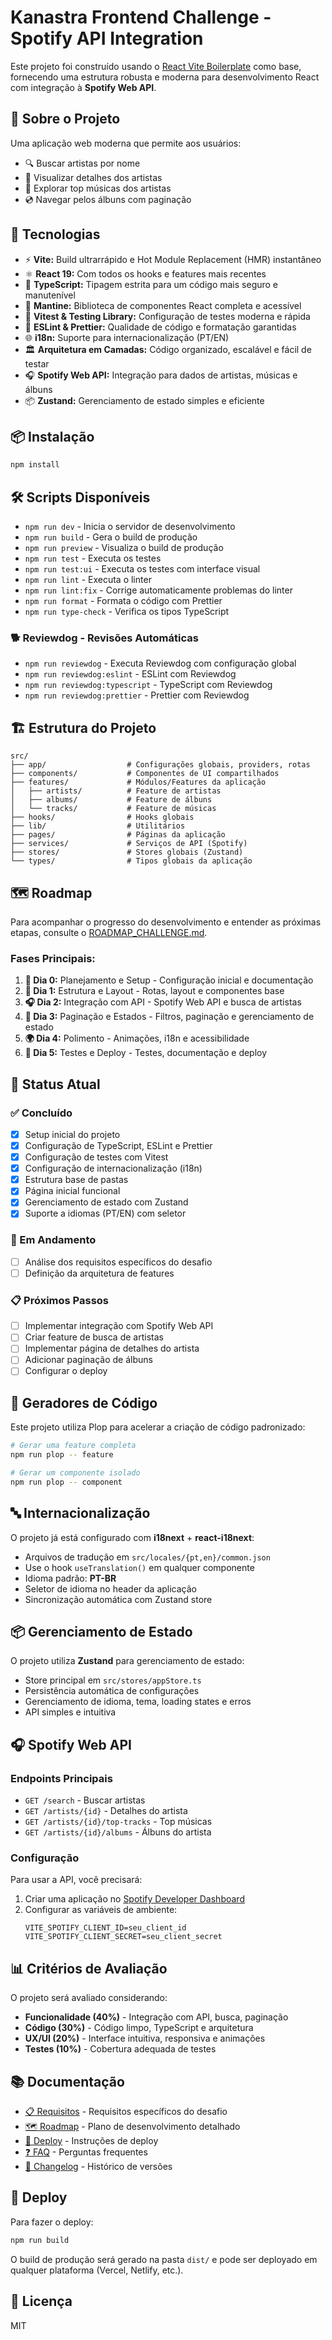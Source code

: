 # Kanastra Frontend Challenge - Spotify API Integration

Este projeto foi construído usando o [React Vite Boilerplate](https://github.com/tiagovilasboas/react-vite-boilerplate) como base, fornecendo uma estrutura robusta e moderna para desenvolvimento React com integração à **Spotify Web API**.

## 🎵 Sobre o Projeto

Uma aplicação web moderna que permite aos usuários:

- 🔍 Buscar artistas por nome
- 👤 Visualizar detalhes dos artistas
- 🎵 Explorar top músicas dos artistas
- 💿 Navegar pelos álbuns com paginação

## 🚀 Tecnologias

- ⚡️ **Vite:** Build ultrarrápido e Hot Module Replacement (HMR) instantâneo
- ⚛️ **React 19:** Com todos os hooks e features mais recentes
- 🔵 **TypeScript:** Tipagem estrita para um código mais seguro e manutenível
- 🎨 **Mantine:** Biblioteca de componentes React completa e acessível
- 🧪 **Vitest & Testing Library:** Configuração de testes moderna e rápida
- 📐 **ESLint & Prettier:** Qualidade de código e formatação garantidas
- 🌐 **i18n:** Suporte para internacionalização (PT/EN)
- 🏛️ **Arquitetura em Camadas:** Código organizado, escalável e fácil de testar
- 🎧 **Spotify Web API:** Integração para dados de artistas, músicas e álbuns
- 📦 **Zustand:** Gerenciamento de estado simples e eficiente

## 📦 Instalação

```bash
npm install
```

## 🛠️ Scripts Disponíveis

- `npm run dev` - Inicia o servidor de desenvolvimento
- `npm run build` - Gera o build de produção
- `npm run preview` - Visualiza o build de produção
- `npm run test` - Executa os testes
- `npm run test:ui` - Executa os testes com interface visual
- `npm run lint` - Executa o linter
- `npm run lint:fix` - Corrige automaticamente problemas do linter
- `npm run format` - Formata o código com Prettier
- `npm run type-check` - Verifica os tipos TypeScript

### 🐕 Reviewdog - Revisões Automáticas

- `npm run reviewdog` - Executa Reviewdog com configuração global
- `npm run reviewdog:eslint` - ESLint com Reviewdog
- `npm run reviewdog:typescript` - TypeScript com Reviewdog
- `npm run reviewdog:prettier` - Prettier com Reviewdog

## 🏗️ Estrutura do Projeto

```
src/
├── app/                  # Configurações globais, providers, rotas
├── components/           # Componentes de UI compartilhados
├── features/             # Módulos/Features da aplicação
│   ├── artists/          # Feature de artistas
│   ├── albums/           # Feature de álbuns
│   └── tracks/           # Feature de músicas
├── hooks/                # Hooks globais
├── lib/                  # Utilitários
├── pages/                # Páginas da aplicação
├── services/             # Serviços de API (Spotify)
├── stores/               # Stores globais (Zustand)
└── types/                # Tipos globais da aplicação
```

## 🗺️ Roadmap

Para acompanhar o progresso do desenvolvimento e entender as próximas etapas, consulte o [ROADMAP_CHALLENGE.md](./docs/ROADMAP_CHALLENGE.md).

### Fases Principais:

1. **🧭 Dia 0:** Planejamento e Setup - Configuração inicial e documentação
2. **🎨 Dia 1:** Estrutura e Layout - Rotas, layout e componentes base
3. **🎧 Dia 2:** Integração com API - Spotify Web API e busca de artistas
4. **🔄 Dia 3:** Paginação e Estados - Filtros, paginação e gerenciamento de estado
5. **🌍 Dia 4:** Polimento - Animações, i18n e acessibilidade
6. **🧪 Dia 5:** Testes e Deploy - Testes, documentação e deploy

## 🎯 Status Atual

### ✅ Concluído

- [x] Setup inicial do projeto
- [x] Configuração de TypeScript, ESLint e Prettier
- [x] Configuração de testes com Vitest
- [x] Configuração de internacionalização (i18n)
- [x] Estrutura base de pastas
- [x] Página inicial funcional
- [x] Gerenciamento de estado com Zustand
- [x] Suporte a idiomas (PT/EN) com seletor

### 🔄 Em Andamento

- [ ] Análise dos requisitos específicos do desafio
- [ ] Definição da arquitetura de features

### 📋 Próximos Passos

- [ ] Implementar integração com Spotify Web API
- [ ] Criar feature de busca de artistas
- [ ] Implementar página de detalhes do artista
- [ ] Adicionar paginação de álbuns
- [ ] Configurar o deploy

## 🧩 Geradores de Código

Este projeto utiliza Plop para acelerar a criação de código padronizado:

```bash
# Gerar uma feature completa
npm run plop -- feature

# Gerar um componente isolado
npm run plop -- component
```

## 🔤 Internacionalização

O projeto já está configurado com **i18next** + **react-i18next**:

- Arquivos de tradução em `src/locales/{pt,en}/common.json`
- Use o hook `useTranslation()` em qualquer componente
- Idioma padrão: **PT-BR**
- Seletor de idioma no header da aplicação
- Sincronização automática com Zustand store

## 📦 Gerenciamento de Estado

O projeto utiliza **Zustand** para gerenciamento de estado:

- Store principal em `src/stores/appStore.ts`
- Persistência automática de configurações
- Gerenciamento de idioma, tema, loading states e erros
- API simples e intuitiva

## 🎧 Spotify Web API

### Endpoints Principais

- `GET /search` - Buscar artistas
- `GET /artists/{id}` - Detalhes do artista
- `GET /artists/{id}/top-tracks` - Top músicas
- `GET /artists/{id}/albums` - Álbuns do artista

### Configuração

Para usar a API, você precisará:

1. Criar uma aplicação no [Spotify Developer Dashboard](https://developer.spotify.com/dashboard)
2. Configurar as variáveis de ambiente:
   ```
   VITE_SPOTIFY_CLIENT_ID=seu_client_id
   VITE_SPOTIFY_CLIENT_SECRET=seu_client_secret
   ```

## 📊 Critérios de Avaliação

O projeto será avaliado considerando:

- **Funcionalidade (40%)** - Integração com API, busca, paginação
- **Código (30%)** - Código limpo, TypeScript e arquitetura
- **UX/UI (20%)** - Interface intuitiva, responsiva e animações
- **Testes (10%)** - Cobertura adequada de testes

## 📚 Documentação

- [📋 Requisitos](./docs/REQUIREMENTS.md) - Requisitos específicos do desafio
- [🗺️ Roadmap](./docs/ROADMAP_CHALLENGE.md) - Plano de desenvolvimento detalhado
- [🚀 Deploy](./docs/DEPLOY.md) - Instruções de deploy
- [❓ FAQ](./docs/FAQ.md) - Perguntas frequentes
- [📝 Changelog](./docs/CHANGELOG.md) - Histórico de versões

## 🚀 Deploy

Para fazer o deploy:

```bash
npm run build
```

O build de produção será gerado na pasta `dist/` e pode ser deployado em qualquer plataforma (Vercel, Netlify, etc.).

## 📝 Licença

MIT
